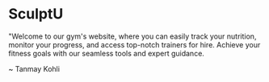 # SculptU
"Welcome to our gym's website, where you can easily track your nutrition, monitor your progress, and access top-notch trainers for hire. Achieve your fitness goals with our seamless tools and expert guidance.



~ Tanmay Kohli
